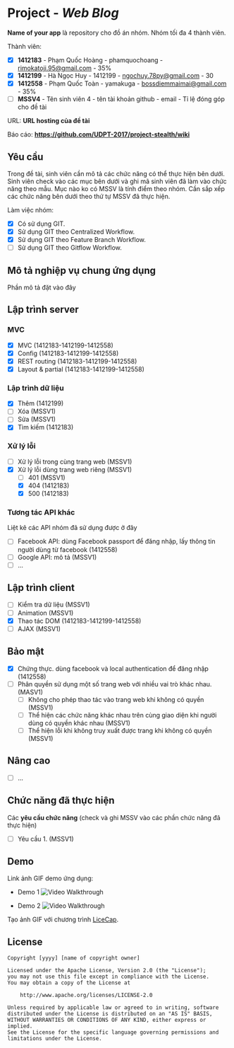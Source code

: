 # Project - *Web Blog*

**Name of your app** là repository cho đồ án nhóm. Nhóm tối đa 4 thành viên.

Thành viên:
* [X] **1412183** - Phạm Quốc Hoàng - phamquochoang - rimokatoji.95@gmail.com - 35%
* [X] **1412199** - Hà Ngọc Huy - 1412199 - ngochuy.78py@gmail.com - 30
* [X] **1412558** - Phạm Quốc Toàn - yamakuga - bossdiemmaimai@gmail.com - 35%
* [ ] **MSSV4** - Tên sinh viên 4 - tên tài khoản github - email - Tỉ lệ đóng góp cho đề tài

URL: **URL hosting của đề tài**

Báo cáo: **https://github.com/UDPT-2017/project-stealth/wiki**

## Yêu cầu

Trong đề tài, sinh viên cần mô tả các chức năng có thể thực hiện bên dưới. Sinh viên check vào các mục bên dưới và ghi mã sinh viên đã làm vào chức năng theo mẫu. Mục nào ko có MSSV là tính điểm theo nhóm. Cần sắp xếp các chức năng bên dưới theo thứ tự MSSV đã thực hiện.

Làm việc nhóm:
* [x] Có sử dụng GIT.
* [x] Sử dụng GIT theo Centralized Workflow.
* [x] Sử dụng GIT theo Feature Branch Workflow.
* [ ] Sử dụng GIT theo Gitflow Workflow.

## Mô tả nghiệp vụ chung ứng dụng
Phần mô tả đặt vào đây

## Lập trình server
### MVC
* [X] MVC (1412183-1412199-1412558)
* [X] Config (1412183-1412199-1412558)
* [X] REST routing (1412183-1412199-1412558)
* [X] Layout & partial (1412183-1412199-1412558)

### Lập trình dữ liệu
* [X] Thêm (1412199)
* [ ] Xóa (MSSV1)
* [ ] Sửa (MSSV1)
* [X] Tìm kiếm (1412183)

### Xử lý lỗi
* [ ] Xử lý lỗi trong cùng trang web (MSSV1)
* [X] Xử lý lỗi dùng trang web riêng (MSSV1)
   * [ ] 401 (MSSV1)
   * [X] 404 (1412183)
   * [X] 500 (1412183)

### Tương tác API khác
Liệt kê các API nhóm đã sử dụng được ở đây
* [ ] Facebook API: dùng Facebook passport để đăng nhập, lấy thông tin người dùng từ facebook (1412558)
* [ ] Google API: mô tả (MSSV1)
* [ ] ...

## Lập trình client
* [ ] Kiểm tra dữ liệu (MSSV1)
* [ ] Animation (MSSV1)
* [X] Thao tác DOM (1412183-1412199-1412558)
* [ ] AJAX (MSSV1)

## Bảo mật
* [x] Chứng thực. dùng facebook và local authentication để đăng nhập (1412558)
* [ ] Phân quyền sử dụng một số trang web với nhiều vai trò khác nhau.(MASV1)
   * [ ] Không cho phép thao tác vào trang web khi không có quyền (MSSV1)
   * [ ] Thể hiện các chức năng khác nhau trên cùng giao diện khi người dùng có quyền khác nhau (MSSV1)
   * [ ] Thể hiện lỗi khi không truy xuất được trang khi không có quyền (MSSV1)

## Nâng cao
* [ ] ...

## Chức năng đã thực hiện
Các **yêu cầu chức năng** (check và ghi MSSV vào các phần chức năng đã thực hiện)
* [ ] Yêu cầu 1. (MSSV1)


## Demo

Link ảnh GIF demo ứng dụng:

* Demo 1
![Video Walkthrough](demos1.gif)

* Demo 2
![Video Walkthrough](demo_blogs.gif)

Tạo ảnh GIF với chương trình [LiceCap](http://www.cockos.com/licecap/).


## License

    Copyright [yyyy] [name of copyright owner]

    Licensed under the Apache License, Version 2.0 (the "License");
    you may not use this file except in compliance with the License.
    You may obtain a copy of the License at

        http://www.apache.org/licenses/LICENSE-2.0

    Unless required by applicable law or agreed to in writing, software
    distributed under the License is distributed on an "AS IS" BASIS,
    WITHOUT WARRANTIES OR CONDITIONS OF ANY KIND, either express or implied.
    See the License for the specific language governing permissions and
    limitations under the License.
